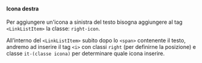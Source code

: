 #### Icona destra

Per aggiungere un'icona a sinistra del testo bisogna aggiungere al tag `<LinkListItem>` la classe: `right-icon`.

All’interno del `<LinkListItem>` subito dopo lo `<span>` contenente il testo, andremo ad inserire il tag `<i>` con classi `right` (per definirne la posizione) e classe `it-(classe icona)` per determinare quale icona inserire.
